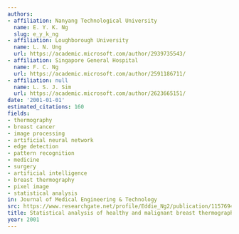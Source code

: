```yaml
---
authors:
- affiliation: Nanyang Technological University
  name: E. Y. K. Ng
  slug: e_y_k_ng
- affiliation: Loughborough University
  name: L. N. Ung
  url: https://academic.microsoft.com/author/2939735543/
- affiliation: Singapore General Hospital
  name: F. C. Ng
  url: https://academic.microsoft.com/author/2591186711/
- affiliation: null
  name: L. S. J. Sim
  url: https://academic.microsoft.com/author/2623665151/
date: '2001-01-01'
estimated_citations: 160
fields:
- thermography
- breast cancer
- image processing
- artificial neural network
- edge detection
- pattern recognition
- medicine
- surgery
- artificial intelligence
- breast thermography
- pixel image
- statistical analysis
in: Journal of Medical Engineering & Technology
src: https://www.researchgate.net/profile/Eddie_Ng2/publication/11576948_Statistical_analysis_of_healthy_and_malignant_breast_thermography/links/02e7e5373206dbc3e2000000.pdf
title: Statistical analysis of healthy and malignant breast thermography.
year: 2001
---
```


